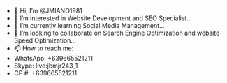 - 👋 Hi, I’m @JMIANO1981
- 👀 I’m interested in Website Development and SEO Specialist...
- 🌱 I’m currently learning Social Media Management...
- 💞️ I’m looking to collaborate on Search Engine Optimization and website Speed Optimization...
- 📫 How to reach me:<br>
- WhatsApp: +639665521211 <br>
- Skype: live:jbmjr243_1
- CP #: +639665521211

<!---
JMIANO1981/JMIANO1981 is a ✨ special ✨ repository because its `README.md` (this file) appears on your GitHub profile.
You can click the Preview link to take a look at your changes.
--->
